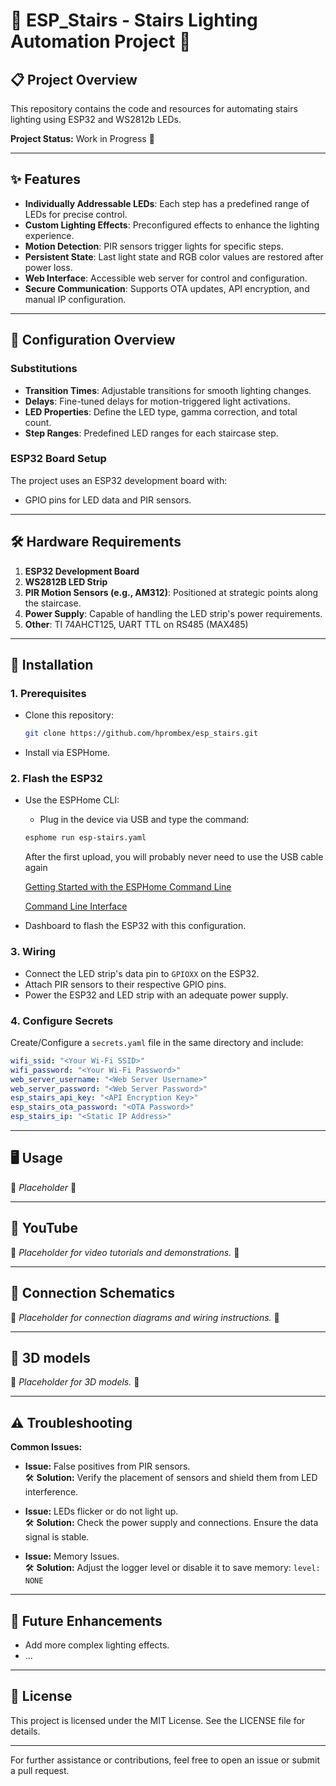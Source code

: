 
# 🌈 ESP_Stairs - Stairs Lighting Automation Project 🌈

## 📋 Project Overview
This repository contains the code and resources for automating stairs lighting using ESP32 and WS2812b LEDs.

**Project Status:** Work in Progress 🚧 

---

## ✨ Features
- **Individually Addressable LEDs**: Each step has a predefined range of LEDs for precise control.
- **Custom Lighting Effects**: Preconfigured effects to enhance the lighting experience.
- **Motion Detection**: PIR sensors trigger lights for specific steps.
- **Persistent State**: Last light state and RGB color values are restored after power loss.
- **Web Interface**: Accessible web server for control and configuration.
- **Secure Communication**: Supports OTA updates, API encryption, and manual IP configuration.

---

## 🔧 Configuration Overview
### Substitutions
- **Transition Times**: Adjustable transitions for smooth lighting changes.
- **Delays**: Fine-tuned delays for motion-triggered light activations.
- **LED Properties**: Define the LED type, gamma correction, and total count.
- **Step Ranges**: Predefined LED ranges for each staircase step.

### ESP32 Board Setup
The project uses an ESP32 development board with:
- GPIO pins for LED data and PIR sensors.

---

## 🛠️ Hardware Requirements
1. **ESP32 Development Board**
2. **WS2812B LED Strip**
3. **PIR Motion Sensors (e.g., AM312)**: Positioned at strategic points along the staircase.
4. **Power Supply**: Capable of handling the LED strip's power requirements.
5. **Other**: TI 74AHCT125, UART TTL on RS485 (MAX485)

---

## 🧰 Installation
### 1. Prerequisites
- Clone this repository:
   ```bash
   git clone https://github.com/hprombex/esp_stairs.git
   ```
- Install via ESPHome.

### 2. Flash the ESP32
- Use the ESPHome CLI:
  - Plug in the device via USB and type the command:
  ```bash
  esphome run esp-stairs.yaml
   ```
  After the first upload, you will probably never need to use the USB cable again

  [Getting Started with the ESPHome Command Line](https://esphome.io/guides/getting_started_command_line.html)

  [Command Line Interface](https://esphome.io/guides/cli.html)


- Dashboard to flash the ESP32 with this configuration.

### 3. Wiring
- Connect the LED strip's data pin to `GPIOXX` on the ESP32.
- Attach PIR sensors to their respective GPIO pins.
- Power the ESP32 and LED strip with an adequate power supply.

### 4. Configure Secrets
Create/Configure a `secrets.yaml` file in the same directory and include:
```yaml
wifi_ssid: "<Your Wi-Fi SSID>"
wifi_password: "<Your Wi-Fi Password>"
web_server_username: "<Web Server Username>"
web_server_password: "<Web Server Password>"
esp_stairs_api_key: "<API Encryption Key>"
esp_stairs_ota_password: "<OTA Password>"
esp_stairs_ip: "<Static IP Address>"
```

---

## 🖥️ Usage
🚧 *Placeholder* 🚧

---

## 🎥 YouTube
🚧 *Placeholder for video tutorials and demonstrations.* 🚧

---

## 🧩 Connection Schematics
🚧 *Placeholder for connection diagrams and wiring instructions.* 🚧

---

## 🤖 3D models
🚧 *Placeholder for 3D models.* 🚧

---

## ⚠️ Troubleshooting
**Common Issues:**
- **Issue:** False positives from PIR sensors.  
  🛠️ **Solution:** Verify the placement of sensors and shield them from LED interference.

- **Issue:** LEDs flicker or do not light up.  
  🛠️ **Solution:** Check the power supply and connections. Ensure the data signal is stable.

- **Issue:** Memory Issues.  
  🛠️ **Solution:**  Adjust the logger level or disable it to save memory: ```level: NONE```

---

## 🎯 Future Enhancements
- Add more complex lighting effects.
- ...

---

## 📜 License
This project is licensed under the MIT License. See the LICENSE file for details.

---
For further assistance or contributions, feel free to open an issue or submit a pull request.
```
